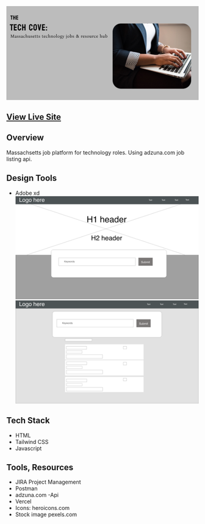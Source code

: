 
![Tech Cove](techcovecover.png?raw=true)


## [View Live Site](https://techcove.vercel.app/)


## **Overview**

Massachsetts job platform for technology roles. Using adzuna.com job listing api.


## **Design Tools**
* Adobe xd 
![low fidility mockup](TechCove1.png?raw=true)
![low fidility mockup](TechCoveresults.png?raw=true)


## **Tech Stack**
 * HTML
 * Tailwind CSS
 * Javascript
  

## Tools, Resources
* JIRA Project Management
* Postman
* adzuna.com -Api
* Vercel
* Icons: heroicons.com 
* Stock image pexels.com

